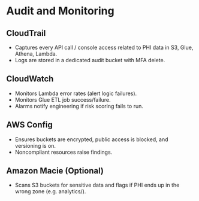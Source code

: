 # Audit and Monitoring

## CloudTrail
- Captures every API call / console access related to PHI data in S3, Glue, Athena, Lambda.
- Logs are stored in a dedicated audit bucket with MFA delete.

## CloudWatch
- Monitors Lambda error rates (alert logic failures).
- Monitors Glue ETL job success/failure.
- Alarms notify engineering if risk scoring fails to run.

## AWS Config
- Ensures buckets are encrypted, public access is blocked, and versioning is on.
- Noncompliant resources raise findings.

## Amazon Macie (Optional)
- Scans S3 buckets for sensitive data and flags if PHI ends up in the wrong zone (e.g. analytics/).